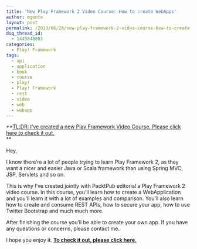 ```yaml
---
title: 'New Play Framework 2 Video Course: How to create WebApps'
author: mgonto
layout: post
permalink: /2013/06/28/new-play-framework-2-video-course-how-to-create-webapps/
dsq_thread_id:
  - 1445848803
categories:
  - Play! Framework
tags:
  - api
  - application
  - book
  - course
  - play!
  - Play! Framework
  - rest
  - video
  - web
  - webapp
---
```

**[TL;DR: I&#8217;ve created a new Play Framework Video Course. Please click here to check it out.][1]  
**

Hey,

I know there&#8217;re a lot of people trying to learn Play Framework 2, as they want a nicer and easier Java or Scala framework than using Spring MVC, JSP, Servlets and so on.

This is why I&#8217;ve created jointly with PacktPub editorial a Play Framework 2 video course. In this course, you&#8217;ll learn how to create a WebApplication and you&#8217;ll learn it with a lot of examples and comparison. You&#8217;ll also learn how to create and consume REST APIs, how to secure your app, how to use Twitter Bootstrap and much much more.

After finishing the course you&#8217;ll be able to create your own app. If you have any questions or concerns, please contact me.

I hope you enjoy it. **[To check it out, please click here.][1]**

 [1]: https://www.packtpub.com/play-framework-for-web-application-development/video

